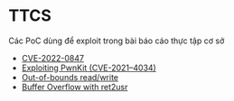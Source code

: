 # TTCS
Các PoC dùng để exploit trong bài báo cáo thực tập cơ sở      
* [CVE-2022-0847](https://github.com/ch1lL9uy/TTCS/blob/main/exploit-CVE-2022-0847.c)
* [Exploiting PwnKit (CVE-2021–4034)](https://github.com/ch1lL9uy/TTCS/tree/main/Exploit%20Pwnkit%20(CVE-2021-4034))
* [Out-of-bounds read/write](https://github.com/ch1lL9uy/TTCS/blob/main/out_of_bound_read_write.py)
* [Buffer Overflow with ret2usr](https://github.com/ch1lL9uy/TTCS/tree/main/BufferOverflow%20with%20Ret2usr)
